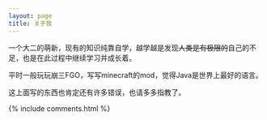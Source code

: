 ```yaml
---
layout: page
title: 关于我
---
```


一个大二的萌新，现有的知识纯靠自学，越学越是发现~~人类是有极限的~~自己的不足，也是在此过程中继续学习并成长着。
<p>
平时一般玩玩崩三FGO，写写minecraft的mod，觉得Java是世界上最好的语言。
<p>
这上面写的东西也肯定还有许多错误，也请多多指教了。




{% include comments.html %}
